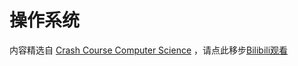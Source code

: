# 操作系统

内容精选自 [Crash Course Computer Science](https://thecrashcourse.com/topic/computerscience/) ，请点此移步[Bilibili观看](https://www.bilibili.com/video/BV1EW411u7th?p=18)